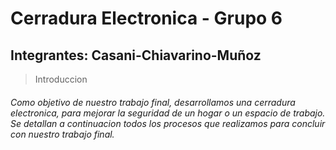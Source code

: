 # Cerradura Electronica - Grupo 6
## Integrantes: Casani-Chiavarino-Muñoz

> Introduccion

###### Como objetivo de nuestro trabajo final, desarrollamos una cerradura electronica, para mejorar la seguridad de un hogar o un espacio de trabajo. Se detallan a continuacion todos los procesos que realizamos para concluir con nuestro trabajo final.
